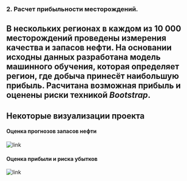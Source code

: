 ### 2. Расчет прибыльности месторождений.
В нескольких регионах в каждом из 10 000 месторождений проведены измерения качества и запасов нефти.
На основании исходны данных разработана модель машинного обучения, которая определяет регион, где добыча принесёт наибольшую прибыль.
Расчитана возможная прибыль и оценены риски техникой **_Bootstrap_**.
---

## Некоторые визуализации проекта

#### Оценка прогнозов запасов нефти
![link](https://i.ibb.co/855nCW6/image.png)

#### Оценка прибыли и риска убытков
![link](https://i.ibb.co/N733tKx/image.png)
